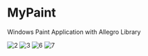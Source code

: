 # MyPaint
Windows Paint Application with Allegro Library

![2](https://user-images.githubusercontent.com/27684451/31299566-a8f543f6-aaf7-11e7-99d7-6b8b831e36f7.png)
![3](https://user-images.githubusercontent.com/27684451/31299568-abbb8b40-aaf7-11e7-8cb6-7e410ae6d2ad.png)
![6](https://user-images.githubusercontent.com/27684451/31299574-af009cd2-aaf7-11e7-8280-ea0583edeaa2.png)
![7](https://user-images.githubusercontent.com/27684451/31299577-b1db8c78-aaf7-11e7-919d-0f997a9219bc.png)
